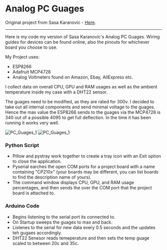 # Analog PC Guages

Original project from Sasa Karanovic - [Here](https://sasakaranovic.com/projects/diy-analog-resource-monitor-for-your-pc/).

---

Here is my code my version of Sasa Karanovic's Analog PC Guages.
Wiring guides for devices can be found online, also the pinouts for whichever board you choose to use.

My Project uses:
- ESP8266
- Adafruit MCP4728
- Analog Voltmeters found on Amazon, Ebay, AliExpress etc.

I collect data on overall CPU, GPU and RAM usages as well as the ambient temperature inside my case with a DHT22 sensor.

The guages need to be modified, as they are rated for 300v. I decided to take out all internal components and send minimal voltage to the guages. Hence the max value the ESP8266 sends to the guages via the MCP4728 is 340 out of a possible 4095 to get full deflection. In the time it has been running it works very well.

![PC_Guages_1](https://kitmakesthings.co.uk/PC_Guages_1.jpg)
![PC_Guages_1](https://kitmakesthings.co.uk/PC_Guages_2.jpg)

### Python Script

- Pillow and pystray work together to create a tray icon with an Exit option to close the application.
- Pyserial earches the open COM ports for a project board with a name containing "CP210x" (your boards may be different, you can list boards to find the description name of yours).
- The command window displays CPU, GPU, and RAM usage percentages, and then sends the over the COM port that the project board is attached to.

### Arduino Code

- Begins listening to the serial port its connected to.
- On Startup sweeps the guages to max and back.
- Listenes to the serial for new data every 0.5 seconds and the updates teh gugaes accordingly.
- DHT22 Senesor reads temeperature and then sets the temp guage scaled to between 20c and 35c.
